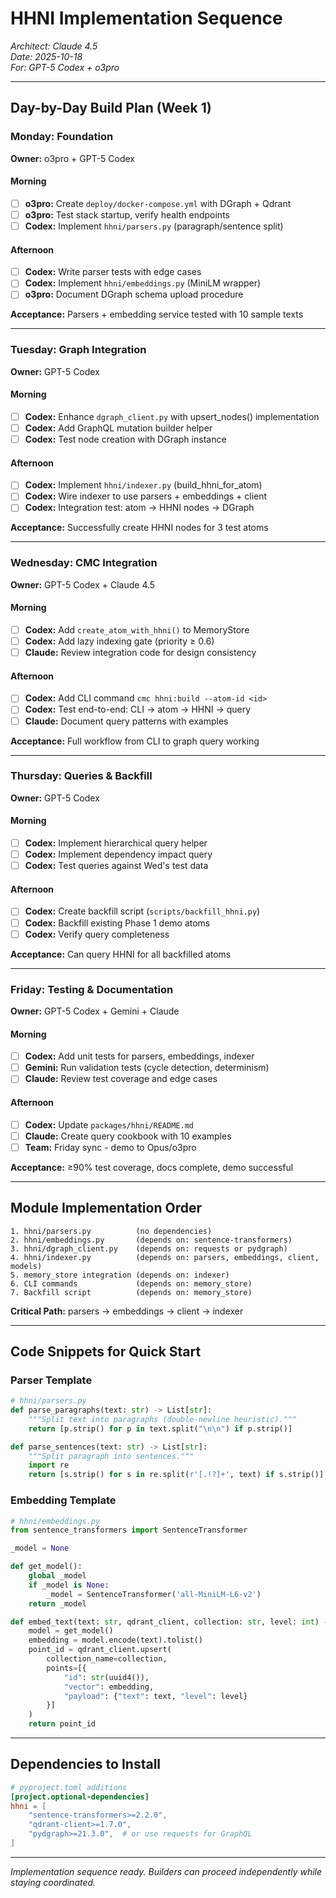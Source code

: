# HHNI Implementation Sequence

*Architect: Claude 4.5*  
*Date: 2025-10-18*  
*For: GPT-5 Codex + o3pro*

---

## Day-by-Day Build Plan (Week 1)

### Monday: Foundation
**Owner:** o3pro + GPT-5 Codex

#### Morning
- [ ] **o3pro:** Create `deploy/docker-compose.yml` with DGraph + Qdrant
- [ ] **o3pro:** Test stack startup, verify health endpoints
- [ ] **Codex:** Implement `hhni/parsers.py` (paragraph/sentence split)

#### Afternoon
- [ ] **Codex:** Write parser tests with edge cases
- [ ] **Codex:** Implement `hhni/embeddings.py` (MiniLM wrapper)
- [ ] **o3pro:** Document DGraph schema upload procedure

**Acceptance:** Parsers + embedding service tested with 10 sample texts

---

### Tuesday: Graph Integration
**Owner:** GPT-5 Codex

#### Morning
- [ ] **Codex:** Enhance `dgraph_client.py` with upsert_nodes() implementation
- [ ] **Codex:** Add GraphQL mutation builder helper
- [ ] **Codex:** Test node creation with DGraph instance

#### Afternoon
- [ ] **Codex:** Implement `hhni/indexer.py` (build_hhni_for_atom)
- [ ] **Codex:** Wire indexer to use parsers + embeddings + client
- [ ] **Codex:** Integration test: atom → HHNI nodes → DGraph

**Acceptance:** Successfully create HHNI nodes for 3 test atoms

---

### Wednesday: CMC Integration
**Owner:** GPT-5 Codex + Claude 4.5

#### Morning
- [ ] **Codex:** Add `create_atom_with_hhni()` to MemoryStore
- [ ] **Codex:** Add lazy indexing gate (priority ≥ 0.6)
- [ ] **Claude:** Review integration code for design consistency

#### Afternoon
- [ ] **Codex:** Add CLI command `cmc hhni:build --atom-id <id>`
- [ ] **Codex:** Test end-to-end: CLI → atom → HHNI → query
- [ ] **Claude:** Document query patterns with examples

**Acceptance:** Full workflow from CLI to graph query working

---

### Thursday: Queries & Backfill
**Owner:** GPT-5 Codex

#### Morning
- [ ] **Codex:** Implement hierarchical query helper
- [ ] **Codex:** Implement dependency impact query
- [ ] **Codex:** Test queries against Wed's test data

#### Afternoon
- [ ] **Codex:** Create backfill script (`scripts/backfill_hhni.py`)
- [ ] **Codex:** Backfill existing Phase 1 demo atoms
- [ ] **Codex:** Verify query completeness

**Acceptance:** Can query HHNI for all backfilled atoms

---

### Friday: Testing & Documentation
**Owner:** GPT-5 Codex + Gemini + Claude

#### Morning
- [ ] **Codex:** Add unit tests for parsers, embeddings, indexer
- [ ] **Gemini:** Run validation tests (cycle detection, determinism)
- [ ] **Claude:** Review test coverage and edge cases

#### Afternoon
- [ ] **Codex:** Update `packages/hhni/README.md`
- [ ] **Claude:** Create query cookbook with 10 examples
- [ ] **Team:** Friday sync - demo to Opus/o3pro

**Acceptance:** ≥90% test coverage, docs complete, demo successful

---

## Module Implementation Order

```
1. hhni/parsers.py          (no dependencies)
2. hhni/embeddings.py       (depends on: sentence-transformers)
3. hhni/dgraph_client.py    (depends on: requests or pydgraph)
4. hhni/indexer.py          (depends on: parsers, embeddings, client, models)
5. memory_store integration (depends on: indexer)
6. CLI commands             (depends on: memory_store)
7. Backfill script          (depends on: memory_store)
```

**Critical Path:** parsers → embeddings → client → indexer

---

## Code Snippets for Quick Start

### Parser Template
```python
# hhni/parsers.py
def parse_paragraphs(text: str) -> List[str]:
    """Split text into paragraphs (double-newline heuristic)."""
    return [p.strip() for p in text.split("\n\n") if p.strip()]

def parse_sentences(text: str) -> List[str]:
    """Split paragraph into sentences."""
    import re
    return [s.strip() for s in re.split(r'[.!?]+', text) if s.strip()]
```

### Embedding Template
```python
# hhni/embeddings.py
from sentence_transformers import SentenceTransformer

_model = None

def get_model():
    global _model
    if _model is None:
        _model = SentenceTransformer('all-MiniLM-L6-v2')
    return _model

def embed_text(text: str, qdrant_client, collection: str, level: int) -> str:
    model = get_model()
    embedding = model.encode(text).tolist()
    point_id = qdrant_client.upsert(
        collection_name=collection,
        points=[{
            "id": str(uuid4()),
            "vector": embedding,
            "payload": {"text": text, "level": level}
        }]
    )
    return point_id
```

---

## Dependencies to Install

```toml
# pyproject.toml additions
[project.optional-dependencies]
hhni = [
    "sentence-transformers>=2.2.0",
    "qdrant-client>=1.7.0",
    "pydgraph>=21.3.0",  # or use requests for GraphQL
]
```

---

*Implementation sequence ready. Builders can proceed independently while staying coordinated.*

